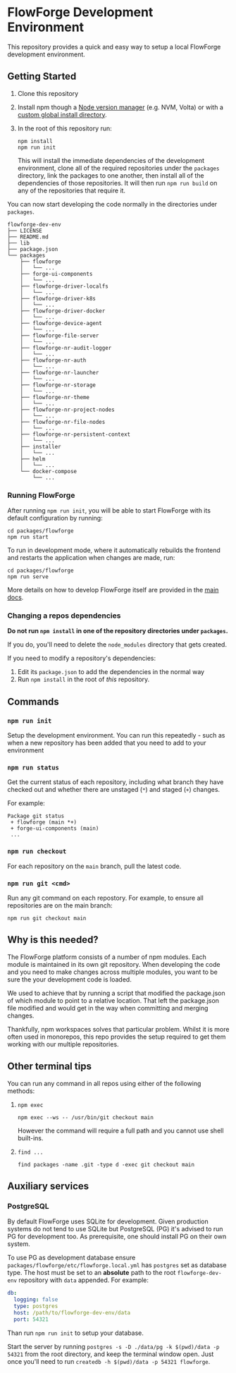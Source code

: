 # FlowForge Development Environment

This repository provides a quick and easy way to setup a local FlowForge development
environment.

## Getting Started

1. Clone this repository

2. Install npm though a [Node version manager](https://docs.npmjs.com/downloading-and-installing-node-js-and-npm#using-a-node-version-manager-to-install-nodejs-and-npm) (e.g. NVM, Volta) or with a [custom global install directory](https://docs.npmjs.com/resolving-eacces-permissions-errors-when-installing-packages-globally#manually-change-npms-default-directory).

3. In the root of this repository run:

       npm install
       npm run init
      
   This will install the immediate dependencies of the development environment,
   clone all of the required repositories under the `packages` directory, link the packages to one another, then install
   all of the dependencies of those repositories. It will then run `npm run build`
   on any of the repositories that require it.

You can now start developing the code normally in the directories under `packages`.

```
flowforge-dev-env
├── LICENSE
├── README.md
├── lib
├── package.json
└── packages
    ├── flowforge
    │   └── ... 
    ├── forge-ui-components
    │   └── ... 
    ├── flowforge-driver-localfs
    │   └── ...
    ├── flowforge-driver-k8s
    │   └── ...
    ├── flowforge-driver-docker
    │   └── ...
    ├── flowforge-device-agent
    │   └── ...
    ├── flowforge-file-server
    │   └── ...
    ├── flowforge-nr-audit-logger
    │   └── ...
    ├── flowforge-nr-auth
    │   └── ...
    ├── flowforge-nr-launcher
    │   └── ...
    ├── flowforge-nr-storage
    │   └── ...
    ├── flowforge-nr-theme
    │   └── ...
    ├── flowforge-nr-project-nodes
    │   └── ...
    ├── flowforge-nr-file-nodes
    │   └── ...
    ├── flowforge-nr-persistent-context
    │   └── ...
    ├── installer
    │   └── ...
    ├── helm
    │   └── ...
    └── docker-compose
        └── ...

```

### Running FlowForge

After running `npm run init`, you will be able to start FlowForge with its default
configuration by running:

    cd packages/flowforge
    npm run start

To run in development mode, where it automatically rebuilds the frontend and restarts
the application when changes are made, run:

    cd packages/flowforge
    npm run serve

More details on how to develop FlowForge itself are provided in the [main docs](https://github.com/flowforge/flowforge/tree/main/docs/contribute).

### Changing a repos dependencies


**Do not run `npm install` in one of the repository directories under `packages`.**

If you do, you'll need to delete the `node_modules` directory that gets created.

If you need to modify a repository's dependencies:

1. Edit its `package.json` to add the dependencies in the normal way
2. Run `npm install` in the root of *this* repository.


## Commands

### `npm run init`

Setup the development environment. You can run this repeatedly - such as when
a new repository has been added that you need to add to your environment

### `npm run status`

Get the current status of each repository, including what branch they have checked out
and whether there are unstaged (`*`) and staged (`+`) changes.

For example:

```
Package git status
 + flowforge (main *+)
 + forge-ui-components (main)
 ...
```

### `npm run checkout`

For each repository on the `main` branch, pull the latest code.

### `npm run git <cmd>`

Run any git command on each repostory. For example, to ensure all repositories
are on the main branch:

```
npm run git checkout main
```

## Why is this needed?

The FlowForge platform consists of a number of npm modules. Each module is maintained
in its own git repository. When developing the code and you need to make changes
across multiple modules, you want to be sure the your development code is loaded.

We used to achieve that by running a script that modified the package.json of which
module to point to a relative location. That left the package.json file modified
and would get in the way when committing and merging changes.

Thankfully, npm workspaces solves that particular problem. Whilst it is more
often used in monorepos, this repo provides the setup required to get them working
with our multiple repositories.


## Other terminal tips

You can run any command in all repos using either of the following methods:

1. `npm exec`

    ```
    npm exec --ws -- /usr/bin/git checkout main
    ```

    However the command will require a full path and you cannot use shell built-ins.

2. `find ...`

    ```
    find packages -name .git -type d -exec git checkout main
    ```


## Auxiliary services

### PostgreSQL

By default FlowForge uses SQLite for development. Given production systems do not
tend to use SQLite but PostgreSQL (PG) it's advised to run PG for development too.
As prerequisite, one should install PG on their own system.

To use PG as development database ensure `packages/flowforge/etc/flowforge.local.yml`
has `postgres` set as database type. The host must be set to an **absolute** path
to the root `flowforge-dev-env` repository with `data` appended. For example:

```yaml
db:
  logging: false
  type: postgres
  host: /path/to/flowforge-dev-env/data
  port: 54321
```

Than run `npm run init` to setup your database.

Start the server by running `postgres -s -D ./data/pg -k $(pwd)/data -p 54321`
from the root directory, and keep the terminal window open. Just once you'll
need to run `createdb -h $(pwd)/data -p 54321 flowforge`.
